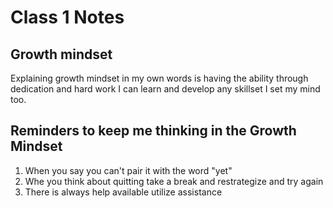 # Class 1 Notes

## Growth mindset
Explaining growth mindset in my own words is having the ability through dedication and hard work I can learn and develop any skillset I set my mind too.

## Reminders to keep me thinking in the Growth Mindset
1. When you say you can't pair it with the word "yet"
2. Whe you think about quitting take a break and restrategize and try again
3. There is always help available utilize assistance